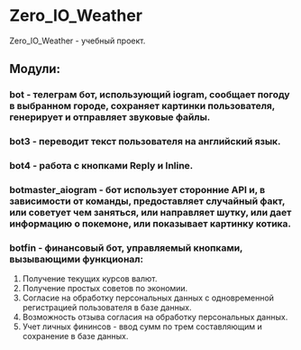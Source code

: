 # Zero_IO_Weather

Zero_IO_Weather - учебный проект.

## Модули:
### bot - телеграм бот, использующий iogram, сообщает погоду в выбранном городе, сохраняет картинки пользователя, генерирует и отправляет звуковые файлы.
### bot3 - переводит текст пользователя на английский язык.
### bot4 - работа с кнопками Reply и Inline.
### botmaster_aiogram - бот использует сторонние API и, в зависимости от команды, предоставляет случайный факт, или советует чем заняться, или направляет шутку, или дает информацию о покемоне, или показывает картинку котика.
### botfin - финансовый бот, управляемый кнопками, вызывающими функционал:
1. Получение текущих курсов валют.
2. Получение простых советов по экономии.
3. Согласие на обработку персональных данных с одновременной регистрацией пользователя в базе данных.
4. Возможность отзыва согласия на обработку персональных данных.
5. Учет личных фининсов - ввод сумм по трем составляющим и сохранение в базе данных.
